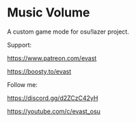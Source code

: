 # Music Volume
A custom game mode for osu!lazer project.

Support:

https://www.patreon.com/evast

https://boosty.to/evast

Follow me:

https://discord.gg/d2ZCzC42yH

https://youtube.com/c/evast_osu
